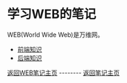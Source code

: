 # 学习WEB的笔记
  WEB(World Wide Web)是万维网。    

* [前端知识](Front_End/README.md)
* [后端知识](Backend/README.md)

[返回WEB笔记主页](../README.md) -------- [返回笔记主页](../../README.md)